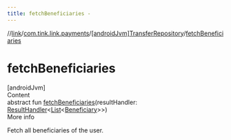 ```yaml
---
title: fetchBeneficiaries -
---
```

//[link](../../index.md)/[com.tink.link.payments](../index.md)/[[androidJvm]TransferRepository](index.md)/[fetchBeneficiaries](fetch-beneficiaries.md)



# fetchBeneficiaries  
[androidJvm]  
Content  
abstract fun [fetchBeneficiaries](fetch-beneficiaries.md)(resultHandler: [ResultHandler](../../com.tink.service.handler/[android-jvm]-result-handler/index.md)<[List](https://kotlinlang.org/api/latest/jvm/stdlib/kotlin.collections/-list/index.html)<[Beneficiary](../../com.tink.model.transfer/[android-jvm]-beneficiary/index.md)>>)  
More info  


Fetch all beneficiaries of the user.

  



